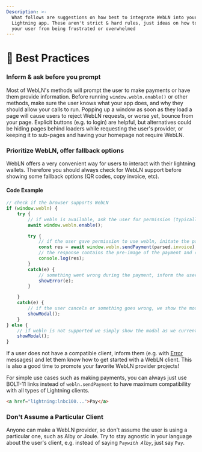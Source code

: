 ```yaml
---
Description: >-
  What follows are suggestions on how best to integrate WebLN into your Bitcoin
  Lightning app. These aren't strict & hard rules, just ideas on how to prevent
  your user from being frustrated or overwhelmed
---
```


# 🔆 Best Practices

### Inform & ask before you prompt

Most of WebLN's methods will prompt the user to make payments or have them provide information. Before running `window.webln.enable()` or other methods, make sure the user knows what your app does, and why they should allow your calls to run. Popping up a window as soon as they load a page will cause users to reject WebLN requests, or worse yet, bounce from your page. Explicit buttons (e.g. to login) are helpful, but alternatives could be hiding pages behind loaders while requesting the user's provider, or keeping it to sub-pages and having your homepage not require WebLN.

### Prioritize WebLN, offer fallback options

WebLN offers a very convenient way for users to interact with their lightning wallets. Therefore you should always check for WebLN support before showing some fallback options (QR codes, copy invoice, etc).

#### Code Example

```javascript
// check if the browser supports WebLN
if (window.webln) {
    try {
        // if webln is available, ask the user for permission (typically happens only once)
        await window.webln.enable();

        try {
            // if the user gave permission to use webln, initate the payment
            const res = await window.webln.sendPayment(parsed.invoice);
            // the response contains the pre-image of the payment and could be used to verify the payment by comparing the hashes
            console.log(res);
        }
        catch(e) {
            // something went wrong during the payment, inform the user
            showError(e);
        }

    }
    catch(e) {
        // if the user cancels or something goes wrong, we show the modal with the invoice and the QR code (as it is currently)
        showModal();
    }
} else {
    // if webln is not supported we simply show the modal as we currently do
    showModal();
}
```

If a user does not have a compatible client, inform them (e.g. with [Error](webln-reference/error-handling.md) messages) and let them know how to get started with a WebLN client. This is also a good time to promote your favorite WebLN provider projects!&#x20;

For simple use cases such as making payments, you can always just use BOLT-11 links instead of `webln.sendPayment` to have maximum compatibility with all types of Lightning clients.

```html
<a href="lightning:lnbc100...">Pay</a>
```

### **Don't Assume a Particular Client**

Anyone can make a WebLN provider, so don't assume the user is using a particular one, such as Alby or Joule. Try to stay agnostic in your language about the user's client, e.g. instead of saying `Pay`_`with Alby`_, just say `Pay`.
